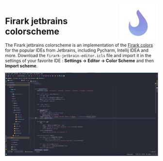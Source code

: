 <img src="assets/logo.png" width=25% align="right" />

# Firark jetbrains colorscheme

The Firark jetbrains colorscheme is an implementation of the [Firark colors](https://github.com/alxkt/firark-colors) for the popular IDEs from Jetbrains, including Pycharm, Intellij IDEA and more. Download the `firark-jetbrain-editor.icls` file and import it in the settings of your favorite IDE : **Settings -> Editor -> Color Scheme** and then **Import scheme**.

![jetbrains](assets/jetbrains.png)

